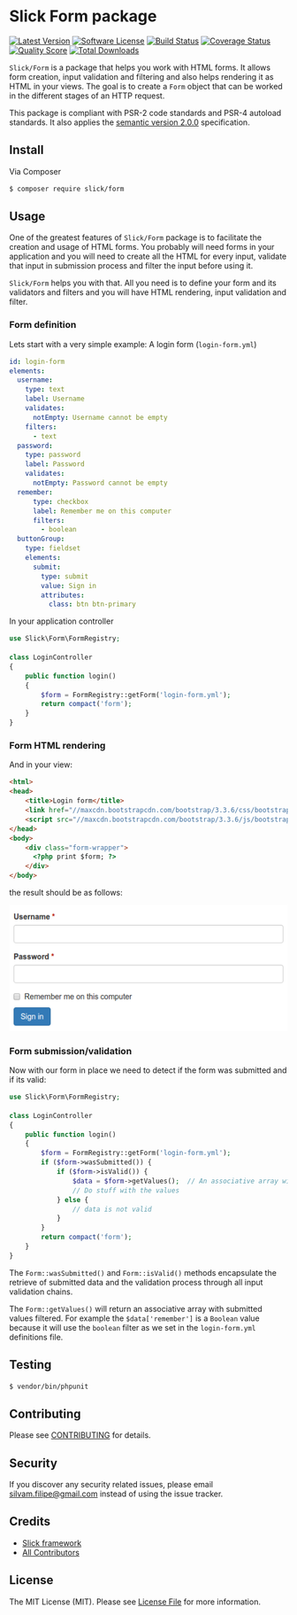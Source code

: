 # Slick Form package

[![Latest Version](https://img.shields.io/github/release/slickframework/form.svg?style=flat-square)](https://github.com/slickframework/form/releases)
[![Software License](https://img.shields.io/badge/license-MIT-brightgreen.svg?style=flat-square)](LICENSE.md)
[![Build Status](https://img.shields.io/travis/slickframework/form/master.svg?style=flat-square)](https://travis-ci.org/slickframework/form)
[![Coverage Status](https://img.shields.io/scrutinizer/coverage/g/slickframework/form/master.svg?style=flat-square)](https://scrutinizer-ci.com/g/slickframework/form/code-structure?branch=master)
[![Quality Score](https://img.shields.io/scrutinizer/g/slickframework/form/master.svg?style=flat-square)](https://scrutinizer-ci.com/g/slickframework/form?branch=master)
[![Total Downloads](https://img.shields.io/packagist/dt/slick/form.svg?style=flat-square)](https://packagist.org/packages/slick/form)

`Slick/Form` is a package that helps you work with HTML forms. It allows form creation,
input validation and filtering and also helps rendering it as HTML in your views.
The goal is to create a `Form` object that can be worked in the different stages of an
HTTP request.

This package is compliant with PSR-2 code standards and PSR-4 autoload standards. It
also applies the [semantic version 2.0.0](http://semver.org) specification.

## Install

Via Composer

``` bash
$ composer require slick/form
```

## Usage

One of the greatest features of `Slick/Form` package is to facilitate the creation
and usage of HTML forms. You probably will need forms in your application and
you will need to create all the HTML for every input, validate that input in
submission process and filter the input before using it.

`Slick/Form` helps you with that. All you need is to define your form and its
validators and filters and you will have HTML rendering, input validation and
filter.

### Form definition

Lets start with a very simple example: A login form (`login-form.yml`)

```yaml
id: login-form
elements:
  username:
    type: text
    label: Username
    validates:
      notEmpty: Username cannot be empty
    filters:
      - text
  password:
    type: password
    label: Password
    validates:
      notEmpty: Password cannot be empty
  remember:
      type: checkbox
      label: Remember me on this computer
      filters:
        - boolean
  buttonGroup:
    type: fieldset
    elements:
      submit:
        type: submit
        value: Sign in
        attributes:
          class: btn btn-primary
```
In your application controller

```php
use Slick\Form\FormRegistry;

class LoginController
{
    public function login()
    {
        $form = FormRegistry::getForm('login-form.yml');
        return compact('form');
    }
}
```

### Form HTML rendering

And in your view:

```html
<html>
<head>
    <title>Login form</title>
    <link href="//maxcdn.bootstrapcdn.com/bootstrap/3.3.6/css/bootstrap.min.css" rel="stylesheet">
    <script src="//maxcdn.bootstrapcdn.com/bootstrap/3.3.6/js/bootstrap.min.js"></script>
</head>
<body>
    <div class="form-wrapper">
      <?php print $form; ?>
    </div>
</body>
```

the result should be as follows:


![Form output](https://raw.githubusercontent.com/slickframework/form/master/img/login-1.png)


### Form submission/validation

Now with our form in place we need to detect if the form was submitted and
if its valid:

```php
use Slick\Form\FormRegistry;

class LoginController
{
    public function login()
    {
        $form = FormRegistry::getForm('login-form.yml');
        if ($form->wasSubmitted()) {
            if ($form->isValid()) {
                $data = $form->getValues();  // An associative array with submitted values
                // Do stuff with the values
            } else {
                // data is not valid
            }
        }
        return compact('form');
    }
}
```

The `Form::wasSubmitted()` and `Form::isValid()` methods encapsulate the retrieve
of submitted data and the validation process through all input validation chains.

The `Form::getValues()` will return an associative array with submitted values
filtered. For example the `$data['remember']` is a `Boolean` value because it will
use the `boolean` filter as we set in the `login-form.yml` definitions file. 

## Testing

``` bash
$ vendor/bin/phpunit
```

## Contributing

Please see [CONTRIBUTING](CONTRIBUTING.md) for details.

## Security

If you discover any security related issues, please email silvam.filipe@gmail.com instead of using the issue tracker.

## Credits

- [Slick framework](https://github.com/slickframework)
- [All Contributors](https://github.com/slickframework/common/graphs/contributors)

## License

The MIT License (MIT). Please see [License File](LICENSE.md) for more information.